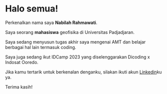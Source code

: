 # Halo semua! 

Perkenalkan nama saya **Nabilah Rahmawati**.<br>

Saya seorang **mahasiswa** geofisika di Universitas Padjadjaran.<br>

Saya sedang menyusun tugas akhir saya mengenai AMT dan belajar berbagai hal lain termasuk coding.<br>

Saya juga sedang ikut IDCamp 2023 yang diselenggarakan Dicoding x Indosat Ooredo.<br>

Jika kamu tertarik untuk berkenalan denganku, silakan ikuti akun [Linkedin](https://www.linkedin.com/in/nabilah-rahmawati/)ku ya.

Terima kasih!
